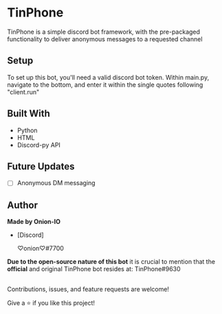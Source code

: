 <h1 align="center"><project-name></h1>

<p align="center"><project-description></p>

# TinPhone
TinPhone is a simple discord bot framework, with the pre-packaged functionality to deliver anonymous messages to a requested channel

## Setup

To set up this bot, you'll need a valid discord bot token. Within main.py, navigate to the bottom, and enter it within the single quotes following "client.run"

## Built With

- Python
- HTML
- Discord-py API

## Future Updates

- [ ] Anonymous DM messaging

## Author

**Made by Onion-IO**

- [Discord] <p>&#x2661;onion&#x2661;#7700<p>

**Due to the open-source nature of this bot** it is crucial to mention that the **official** and original TinPhone bot resides at: TinPhone#9630

##

Contributions, issues, and feature requests are welcome!

Give a ⭐️ if you like this project!